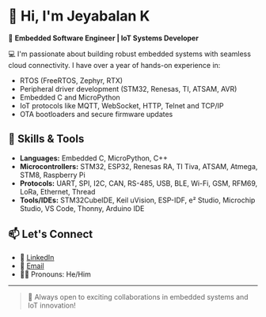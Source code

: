 # 👋 Hi, I'm Jeyabalan K

🎯 **Embedded Software Engineer | IoT Systems Developer**

💻 I'm passionate about building robust embedded systems with seamless cloud connectivity. I have over a year of hands-on experience in:
- RTOS (FreeRTOS, Zephyr, RTX)
- Peripheral driver development (STM32, Renesas, TI, ATSAM, AVR)
- Embedded C and MicroPython
- IoT protocols like MQTT, WebSocket, HTTP, Telnet and TCP/IP
- OTA bootloaders and secure firmware updates

## 🔧 Skills & Tools

- **Languages:** Embedded C, MicroPython, C++
- **Microcontrollers:** STM32, ESP32, Renesas RA, TI Tiva, ATSAM, Atmega, STM8, Raspberry Pi
- **Protocols:** UART, SPI, I2C, CAN, RS-485, USB, BLE, Wi-Fi, GSM, RFM69, LoRa, Ethernet, Thread
- **Tools/IDEs:** STM32CubeIDE, Keil uVision, ESP-IDF, e² Studio, Microchip Studio, VS Code, Thonny, Arduino IDE

## 📫 Let's Connect

- 🔗 [LinkedIn](https://linkedin.com/in/jeyabalan-k-287abb232)
- 💌 [Email](mailto:jeyabalank4@gmail.com)
- 🧑‍💼 Pronouns: He/Him

---

> 🌟 Always open to exciting collaborations in embedded systems and IoT innovation!

<!---
jeyabalan-1902/jeyabalan-1902 is a ✨ special ✨ repository because its `README.md` (this file) appears on your GitHub profile.
You can click the Preview link to take a look at your changes.
--->
